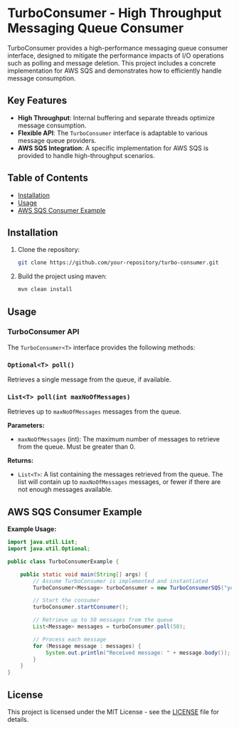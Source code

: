 # TurboConsumer - High Throughput Messaging Queue Consumer

TurboConsumer provides a high-performance messaging queue consumer interface, designed to mitigate the performance impacts of I/O operations such as polling and message deletion. This project includes a concrete implementation for AWS SQS and demonstrates how to efficiently handle message consumption.

## Key Features

- **High Throughput**: Internal buffering and separate threads optimize message consumption.
- **Flexible API**: The `TurboConsumer` interface is adaptable to various message queue providers.
- **AWS SQS Integration**: A specific implementation for AWS SQS is provided to handle high-throughput scenarios.

## Table of Contents

- [Installation](#installation)
- [Usage](#usage)
- [AWS SQS Consumer Example](#aws-sqs-consumer-example)

## Installation

1. Clone the repository:
   ```bash
   git clone https://github.com/your-repository/turbo-consumer.git

2. Build the project using maven:
   ```bash
   mvn clean install

## Usage

### TurboConsumer API

The `TurboConsumer<T>` interface provides the following methods:

### `Optional<T> poll()` 

Retrieves a single message from the queue, if available.

### `List<T> poll(int maxNoOfMessages)`

Retrieves up to `maxNoOfMessages` messages from the queue.

**Parameters:**

- `maxNoOfMessages` (int): The maximum number of messages to retrieve from the queue. Must be greater than 0.

**Returns:**

- `List<T>`: A list containing the messages retrieved from the queue. The list will contain up to `maxNoOfMessages` messages, or fewer if there are not enough messages available.

## AWS SQS Consumer Example

**Example Usage:**

```java
import java.util.List;
import java.util.Optional;

public class TurboConsumerExample {

    public static void main(String[] args) {
        // Assume TurboConsumer is implemented and instantiated
        TurboConsumer<Message> turboConsumer = new TurboConsumerSQS("your-queue-url", 100, Region.YOUR_REGION);

        // Start the consumer
        turboConsumer.startConsumer();

        // Retrieve up to 50 messages from the queue
        List<Message> messages = turboConsumer.poll(50);

        // Process each message
        for (Message message : messages) {
            System.out.println("Received message: " + message.body());
        }
    }
}
```

## License

This project is licensed under the MIT License - see the [LICENSE](./LICENSE) file for details.
   
